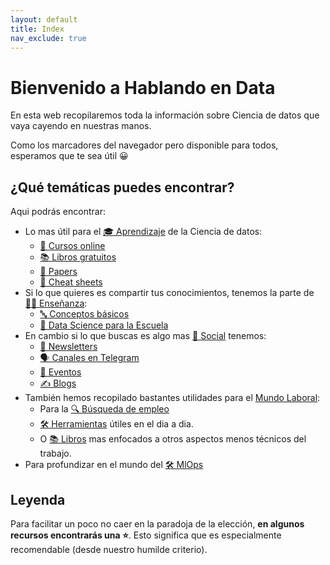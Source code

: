 ```yaml
---
layout: default
title: Index
nav_exclude: true
---
```


# Bienvenido a Hablando en Data

En esta web recopilaremos toda la información sobre Ciencia de datos que vaya cayendo en nuestras manos.

Como los marcadores del navegador pero disponible para todos, esperamos que te sea útil 😀

## ¿Qué temáticas puedes encontrar?

Aqui podrás encontrar:
- Lo mas útil para el [🎓 Aprendizaje](https://hablandoendata.github.io/WebRecopilatorio/Libros%20gratuitos.html) de la Ciencia de datos:
  - [📝 Cursos online](https://hablandoendata.github.io/WebRecopilatorio/Libros%20gratuitos.html#-cursos-online)
  - [📚 Libros gratuitos](https://hablandoendata.github.io/WebRecopilatorio/Libros%20gratuitos.html#-libros-gratuitos)
  - [📄 Papers](https://hablandoendata.github.io/WebRecopilatorio/Libros%20gratuitos.html#-papers)
  - [🔖 Cheat sheets](https://hablandoendata.github.io/WebRecopilatorio/Libros%20gratuitos.html#-cheat-sheets)
- Si lo que quieres es compartir tus conocimientos, tenemos la parte de [👩‍🏫 Enseñanza](https://hablandoendata.github.io/WebRecopilatorio/Ense%C3%B1anza.html):
  - [🔤 Conceptos básicos](https://hablandoendata.github.io/WebRecopilatorio/Ense%C3%B1anza.html#-conceptos-b%C3%A1sicos)
  - [🏫 Data Science para la Escuela](https://hablandoendata.github.io/WebRecopilatorio/Ense%C3%B1anza.html#-data-science-escuela)
- En cambio si lo que buscas es algo mas [👥 Social](https://hablandoendata.github.io/WebRecopilatorio/Social.html) tenemos:
  - [📰 Newsletters](https://hablandoendata.github.io/WebRecopilatorio/Social.html#-newsletters)
  - [🗣️ Canales en Telegram](https://hablandoendata.github.io/WebRecopilatorio/Social.html#%EF%B8%8F-canales-en-telegram)
  - [📅 Eventos](https://hablandoendata.github.io/WebRecopilatorio/Social.html#-eventos)
  - [✍️ Blogs](https://hablandoendata.github.io/WebRecopilatorio/Social.html#%EF%B8%8F-blogs)
- También hemos recopilado bastantes utilidades para el [ Mundo Laboral](https://hablandoendata.github.io/WebRecopilatorio/Mundo%20laboral.html):
  - Para la [🔍 Búsqueda de empleo](https://hablandoendata.github.io/WebRecopilatorio/Mundo%20laboral.html#-b%C3%BAsqueda-de-empleo)
  - [🛠️ Herramientas](https://hablandoendata.github.io/WebRecopilatorio/Mundo%20laboral.html#%EF%B8%8F-herramientas) útiles en el dia a dia.
  - O [📚 Libros](https://hablandoendata.github.io/WebRecopilatorio/Mundo%20laboral.html#-libros) mas enfocados a otros aspectos menos técnicos del trabajo.
- Para profundizar en el mundo del [🛠️ MlOps](https://hablandoendata.github.io/WebRecopilatorio/MLOps.html)

## Leyenda

Para facilitar un poco no caer en la paradoja de la elección, **en algunos recursos encontrarás una ⭐**. Esto significa que es especialmente recomendable (desde nuestro humilde criterio).
